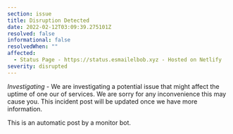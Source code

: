 ```yaml
---
section: issue
title: Disruption Detected
date: 2022-02-12T03:09:39.275101Z
resolved: false
informational: false
resolvedWhen: ""
affected:
  - Status Page - https://status.esmailelbob.xyz - Hosted on Netlify
severity: disrupted
---
```

*Investigating* - We are investigating a potential issue that might affect the uptime of one our of services. We are sorry for any inconvenience this may cause you. This incident post will be updated once we have more information.

This is an automatic post by a monitor bot.
        